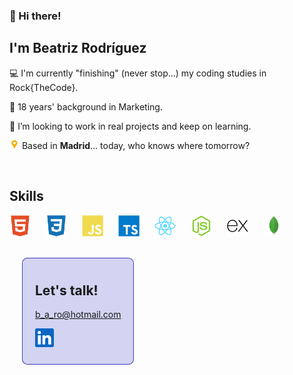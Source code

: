 ### 👋 Hi there!  
<p></p> 

## I'm Beatriz Rodríguez  

<p></p> 

💻 I'm currently "finishing" (never stop...) my coding studies in Rock{TheCode}.   

💼 18 years' background in Marketing.  

🚀 I’m looking to work in real projects and keep on learning.  

<img src="./assets/emoji-ubicacion.png" alt="MongoDB" width="16px"> Based in **Madrid**... today, who knows where tomorrow?

<br />  

## Skills
<p></p>
<div>
<img src="./assets/html5.svg" alt="HTML5" width="34px" style="margin-right:20px">
<img src="./assets/css3.svg" alt="CSS3" width="34px" style="margin-right:20px">
<img src="./assets/javascript.svg" alt="JavaScript" width="34px" style="margin-right:20px">
<img src="./assets/typescript.svg" alt="TypeScript" width="34px" style="margin-right:20px">
<img src="./assets/react.svg" alt="React" width="34px" style="margin-right:20px" style="margin-right:20px">
<img src="./assets/nodejs.svg" alt="NodeJS" width="34px" style="margin-right:20px">
<img src="./assets/express.svg" alt="Express" width="34px" style="margin-right:20px">
<img src="./assets/mongodb.svg" alt="MongoDB" width="34px">  
<div>
<p></p>
<br />

<div style="display:flex">
<div style="margin-left:20px; border:1px solid rgb(59,59,198); padding: 10px 20px; border-radius:5%;
background-color: rgb(59,59,198,0.215)"> 
<p style="margin-right:50px"></p>  
 
## Let's talk!                                                                                
b_a_ro@hotmail.com

<a href="https://www.linkedin.com/in/beatrizrodriguezmaya/"><img src="./assets/linkedin.svg" alt="LinkedIn" width="30px"></a>      
<p></p>
</div>
</div>

<br />
<p></p>

